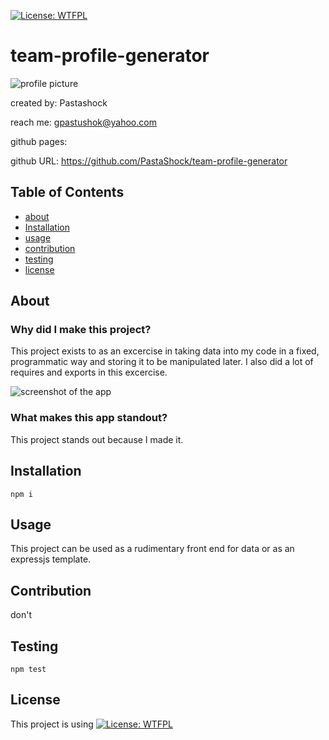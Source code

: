 
[![License: WTFPL](https://img.shields.io/badge/License-WTFPL-brightgreen.svg)](http://www.wtfpl.net/about/)
# team-profile-generator
![profile picture](https://github.com/Pastashock.png?size=80)

created by: Pastashock

reach me: gpastushok@yahoo.com

github pages: 

github URL: https://github.com/PastaShock/team-profile-generator


## Table of Contents
- [about](#about)
- [Installation](#Installation)
- [usage](#Usage)
- [contribution](#Contribution)
- [testing](#testing)
- [license](#license)

## About

### Why did I make this project?
This project exists to as an excercise in taking data into my code in a fixed, programmatic way and storing it to be manipulated later. I also did a lot of requires and exports in this excercise.

![screenshot of the app](assets/screenshot.png)

### What makes this app standout?
This project stands out because I made it.

## Installation
```npm i```

## Usage

This project can be used as a rudimentary front end for data or as an expressjs template.

## Contribution
don't

## Testing
```npm test```

## License
This project is using [![License: WTFPL](https://img.shields.io/badge/License-WTFPL-brightgreen.svg)](http://www.wtfpl.net/about/)

    